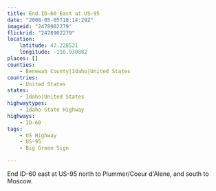 ```yaml
---
title: End ID-60 East at US-95
date: "2008-05-05T18:14:29Z"
imageid: "2478902279"
flickrid: "2478902279"
location:
    latitude: 47.228521
    longitude: -116.930882
places: []
counties:
    - Benewah County|Idaho|United States
countries:
    - United States
states:
    - Idaho|United States
highwaytypes:
    - Idaho State Highway
highways:
    - ID-60
tags:
    - US Highway
    - US-95
    - Big Green Sign

---
```

End ID-60 east at US-95 north to Plummer/Coeur d'Alene, and south to Moscow.